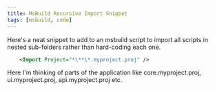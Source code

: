 ```yaml
---
title: MsBuild Recursive Import Snippet
tags: [msbuild, code]
---
```


Here's a neat snippet to add to an msbuild script to import all scripts
in nested sub-folders rather than hard-coding each one.

```xml
    <Import Project="*\**\*.myproject.proj" />
```

Here I'm thinking of parts of the application like core.myproject.proj, ui.myproject.proj, api.myproject.proj etc.
